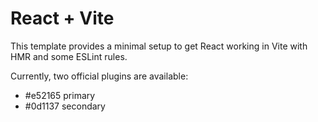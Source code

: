 # React + Vite

This template provides a minimal setup to get React working in Vite with HMR and some ESLint rules.

Currently, two official plugins are available:

- #e52165 primary
- #0d1137 secondary
